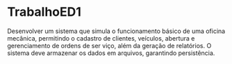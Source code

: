# TrabalhoED1
 Desenvolver um sistema que simula o funcionamento básico de uma oficina mecânica,  permitindo o cadastro de clientes, veículos, abertura e gerenciamento de ordens de ser viço, além da geração de relatórios. O sistema deve armazenar os dados em arquivos,  garantindo persistência.
